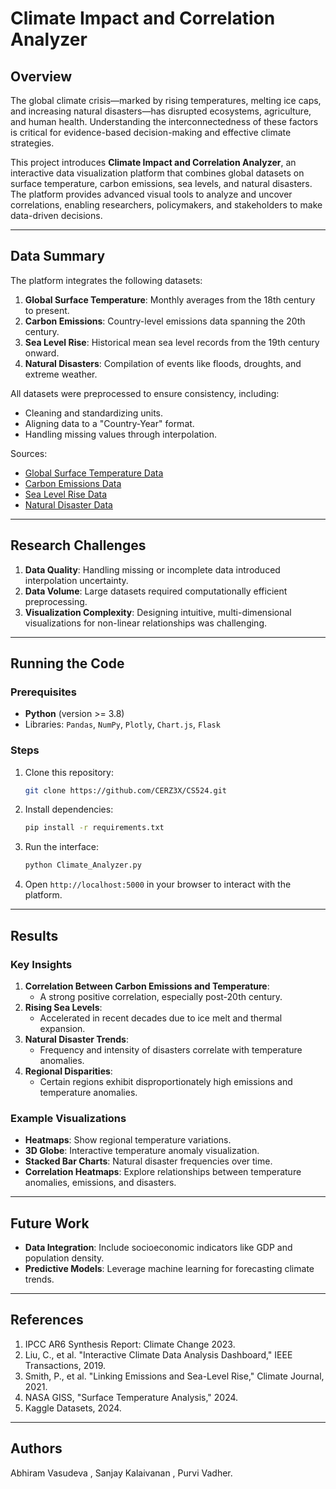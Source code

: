 
# Climate Impact and Correlation Analyzer

## Overview
The global climate crisis—marked by rising temperatures, melting ice caps, and increasing natural disasters—has disrupted ecosystems, agriculture, and human health. Understanding the interconnectedness of these factors is critical for evidence-based decision-making and effective climate strategies.

This project introduces **Climate Impact and Correlation Analyzer**, an interactive data visualization platform that combines global datasets on surface temperature, carbon emissions, sea levels, and natural disasters. The platform provides advanced visual tools to analyze and uncover correlations, enabling researchers, policymakers, and stakeholders to make data-driven decisions.

---

## Data Summary
The platform integrates the following datasets:

1. **Global Surface Temperature**: Monthly averages from the 18th century to present.
2. **Carbon Emissions**: Country-level emissions data spanning the 20th century.
3. **Sea Level Rise**: Historical mean sea level records from the 19th century onward.
4. **Natural Disasters**: Compilation of events like floods, droughts, and extreme weather.

All datasets were preprocessed to ensure consistency, including:
- Cleaning and standardizing units.
- Aligning data to a "Country-Year" format.
- Handling missing values through interpolation.

Sources:
- [Global Surface Temperature Data](https://www.kaggle.com/datasets/berkeleyearth/climate-change-earth-surface-temperature-data)
- [Carbon Emissions Data](https://www.kaggle.com/datasets/ankanhore545/carbon-dioxide-emissions-of-the-world)
- [Sea Level Rise Data](https://www.kaggle.com/datasets/jarredpriester/global-sea-level-rise)
- [Natural Disaster Data](https://ourworldindata.org/natural-disasters)

---

## Research Challenges
1. **Data Quality**: Handling missing or incomplete data introduced interpolation uncertainty.
2. **Data Volume**: Large datasets required computationally efficient preprocessing.
3. **Visualization Complexity**: Designing intuitive, multi-dimensional visualizations for non-linear relationships was challenging.

---

## Running the Code
### Prerequisites
- **Python** (version >= 3.8)
- Libraries: `Pandas`, `NumPy`, `Plotly`, `Chart.js`, `Flask`

### Steps
1. Clone this repository:
   ```bash
   git clone https://github.com/CERZ3X/CS524.git
   ```
2. Install dependencies:
   ```bash
   pip install -r requirements.txt
   ```
3. Run the interface:
   ```bash
   python Climate_Analyzer.py
   ```
4. Open `http://localhost:5000` in your browser to interact with the platform.

---

## Results
### Key Insights
1. **Correlation Between Carbon Emissions and Temperature**:
   - A strong positive correlation, especially post-20th century.
2. **Rising Sea Levels**:
   - Accelerated in recent decades due to ice melt and thermal expansion.
3. **Natural Disaster Trends**:
   - Frequency and intensity of disasters correlate with temperature anomalies.
4. **Regional Disparities**:
   - Certain regions exhibit disproportionately high emissions and temperature anomalies.

### Example Visualizations
- **Heatmaps**: Show regional temperature variations.
- **3D Globe**: Interactive temperature anomaly visualization.
- **Stacked Bar Charts**: Natural disaster frequencies over time.
- **Correlation Heatmaps**: Explore relationships between temperature anomalies, emissions, and disasters.

---

## Future Work
- **Data Integration**: Include socioeconomic indicators like GDP and population density.
- **Predictive Models**: Leverage machine learning for forecasting climate trends.

---

## References
1. IPCC AR6 Synthesis Report: Climate Change 2023.
2. Liu, C., et al. "Interactive Climate Data Analysis Dashboard," IEEE Transactions, 2019.
3. Smith, P., et al. "Linking Emissions and Sea-Level Rise," Climate Journal, 2021.
4. NASA GISS, "Surface Temperature Analysis," 2024.
5. Kaggle Datasets, 2024.

---

## Authors
Abhiram Vasudeva ,
Sanjay Kalaivanan ,
Purvi Vadher.
